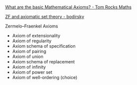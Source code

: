 
[What are the basic Mathematical Axioms? - Tom Rocks Maths](https://youtu.be/9Efsz2hIpxE?si=Rsse-8HTjXBrEmb-)

[ZF and axiomatic set theory - bodirsky](https://youtu.be/2U0IeyM0KGk?si=Gbu1TWAJLQN1m4T6)

Zermelo–Fraenkel Axioms
* Axiom of extensionality
* Axiom of regularity
* Axiom schema of specification
* Axiom of pairing
* Axiom of union
* Axiom schema of replacement
* Axiom of infinity
* Axiom of power set
* Axiom of well-ordering (choice)
